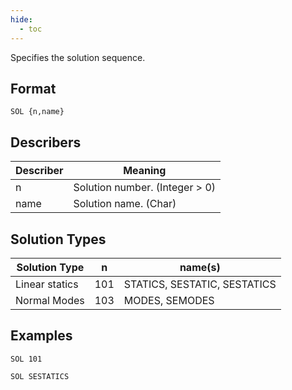 ```yaml
---
hide:
  - toc
---
```

Specifies the solution sequence. 

## Format
`SOL {n,name}`

## Describers
| Describer | Meaning   |  
| --------- | --------- | 
| n         | Solution number. (Integer > 0) | 
| name      | Solution name. (Char) | 

## Solution Types
| Solution Type   | n         | name(s)   | 
| --------------- | --------- | --------- |
| Linear statics  | 101       | STATICS, SESTATIC, SESTATICS |
| Normal Modes    | 103       | MODES, SEMODES               |

## Examples
`SOL 101`

`SOL SESTATICS`